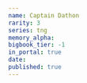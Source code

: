 ```yaml
---
name: Captain Dathon
rarity: 3
series: tng
memory_alpha:
bigbook_tier: -1
in_portal: true
date:
published: true
---
```



